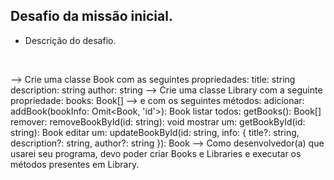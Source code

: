 ## Desafio da missão inicial.
- Descrição do desafio.

<br>

--> Crie uma classe Book com as seguintes propriedades:
title: string
description: string
author: string
--> Crie uma classe Library com a seguinte propriedade:
books: Book[]
--> e com os seguintes métodos:
adicionar: addBook(bookInfo: Omit<Book, 'id'>): Book
listar todos: getBooks(): Book[]
remover: removeBookById(id: string): void
mostrar um: getBookById(id: string): Book
editar um: updateBookById(id: string, info: { title?: string, description?: string, author?: string }): Book
--> Como desenvolvedor(a) que usarei seu programa, devo poder criar Books e Libraries e executar os métodos presentes em Library.
